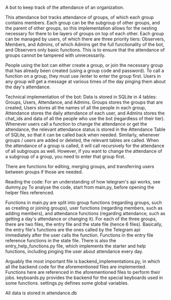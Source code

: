 A bot to keep track of the attendance of an organization.

This attendance bot tracks attendance of groups, of which each group contains members. Each group can be the subgroup of other groups, and the parent of other groups, so this implementation allows for the nesting necessary for there to be layers of groups on top of each other. Each group can be managed by users, of which there are three priority tiers: Observers, Members, and Admins, of which Admins get the full functionality of the bot, and Observers only basic functions. This is to ensure that the attendance of groups cannot be tampered with unnecessarily.

People using the bot can either create a group, or join the necessary group that has already been created (using a group code and password). To call a function on a group, they must use /enter to enter the group first. Users in any group will get a message at various times of the day pinging them about the day's attendance.

Technical implementation of the bot: Data is stored in SQLite in 4 tables: Groups, Users, Attendance, and Admins. Groups stores the groups that are created, Users stores all the names of all the people in each group, Attendance stores the daily attendance of each user, and Admins stores the chat_ids and data of all the people who use the bot (regardless of their tier). Whenever users call a function to change the attendance or get the attendance, the relevant attendance status is stored in the Attendance Table of SQLite, so that it can be called back when needed. Similarly, whenever groups / users are added or deleted, the relevant tables are called. When the attendance of a group is called, it will call recursively for the attendance of all subgroups as well. However, if you want to change the attendance of a subgroup of a group, you need to enter that group first.

There are functions for editing, merging groups, and transferring users between groups if those are needed.

Reading the code: For an understanding of how telegram's api works, see dummy.py To analyse the code, start from main.py, before opening the helper files referenced.

Functions in main.py are split into group functions (regarding groups, such as creating or joining groups), user functions (regarding members, such as adding members), and attendance functions (regarding attendance, such as getting a day's attendance or changing it). For each of the three groups, there are two files, the entry file and the state file (hence 6 files). Basically, the entry file's functions are the ones called by the Telegram api immediately after the user calls the function. Functions in the entry file reference functions in the state file. There is also the entry_help_functions.py file, which implements the starter and help functions, including pinging the user about attendance every day.

Arguably the most important file is backend_implementations.py, in which all the backend code for the aforementioned files are implemented. Functions here are referenced in the aforementioned files to perform their jobs. keyboards.py provides the backend for the special keyboards used in some functions. settings.py defines some global variables.

All data is stored in attendance.db